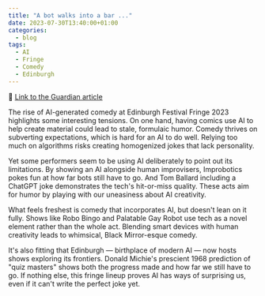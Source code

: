 ```yaml
---
title: "A bot walks into a bar ..."
date: 2023-07-30T13:40:00+01:00
categories:
  - blog
tags:
  - AI
  - Fringe
  - Comedy
  - Edinburgh
---
```

🔗 [Link to the Guardian article](https://www.theguardian.com/culture/2023/jul/30/a-bot-walks-into-a-bar-edinburgh-fringe-performers-use-ai-to-write-jokes)

The rise of AI-generated comedy at Edinburgh Festival Fringe 2023 highlights some interesting tensions. On one hand, having comics use AI to help create material could lead to stale, formulaic humor. Comedy thrives on subverting expectations, which is hard for an AI to do well. Relying too much on algorithms risks creating homogenized jokes that lack personality.

Yet some performers seem to be using AI deliberately to point out its limitations. By showing an AI alongside human improvisers, Improbotics pokes fun at how far bots still have to go. And Tom Ballard including a ChatGPT joke demonstrates the tech's hit-or-miss quality. These acts aim for humor by playing with our uneasiness about AI creativity.

What feels freshest is comedy that incorporates AI, but doesn't lean on it fully. Shows like Robo Bingo and Palatable Gay Robot use tech as a novel element rather than the whole act. Blending smart devices with human creativity leads to whimsical, Black Mirror-esque comedy.

It's also fitting that Edinburgh — birthplace of modern AI — now hosts shows exploring its frontiers. Donald Michie's prescient 1968 prediction of "quiz masters" shows both the progress made and how far we still have to go. If nothing else, this fringe lineup proves AI has ways of surprising us, even if it can't write the perfect joke yet.